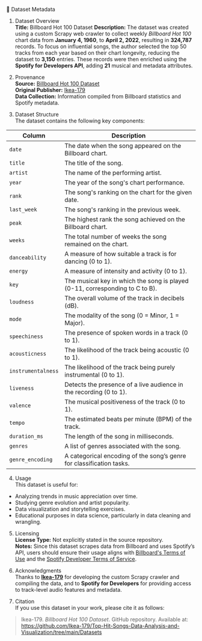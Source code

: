 📄 Dataset Metadata

1. Dataset Overview  
**Title:** Billboard Hot 100 Dataset 
**Description:** The dataset was created using a custom Scrapy web crawler to collect weekly *Billboard Hot 100* chart data from **January 4, 1960**, to **April 2, 2022**, resulting in **324,787** records. To focus on influential songs, the author selected the top 50 tracks from each year based on their chart longevity, reducing the dataset to **3,150** entries. These records were then enriched using the **Spotify for Developers API**, adding **21** musical and metadata attributes. 

2. Provenance  
**Source:** [Billboard Hot 100 Dataset](https://github.com/Ikea-179/Top-Hit-Songs-Data-Analysis-and-Visualization/tree/main/Datasets)  
**Original Publisher:** [Ikea-179](https://github.com/Ikea-179)  
**Data Collection:** Information compiled from Billboard statistics and Spotify metadata.


3. Dataset Structure  
The dataset contains the following key components:

| **Column**       | **Description** |
|-----------------|----------------|
| `date`         | The date when the song appeared on the Billboard chart. |
| `title`        | The title of the song. |
| `artist`       | The name of the performing artist. |
| `year`         | The year of the song's chart performance. |
| `rank`         | The song's ranking on the chart for the given date. |
| `last_week`    | The song's ranking in the previous week. |
| `peak`         | The highest rank the song achieved on the Billboard chart. |
| `weeks`        | The total number of weeks the song remained on the chart. |
| `danceability` | A measure of how suitable a track is for dancing (0 to 1). |
| `energy`       | A measure of intensity and activity (0 to 1). |
| `key`          | The musical key in which the song is played (0-11, corresponding to C to B). |
| `loudness`     | The overall volume of the track in decibels (dB). |
| `mode`         | The modality of the song (0 = Minor, 1 = Major). |
| `speechiness`  | The presence of spoken words in a track (0 to 1). |
| `acousticness` | The likelihood of the track being acoustic (0 to 1). |
| `instrumentalness` | The likelihood of the track being purely instrumental (0 to 1). |
| `liveness`     | Detects the presence of a live audience in the recording (0 to 1). |
| `valence`      | The musical positiveness of the track (0 to 1). |
| `tempo`        | The estimated beats per minute (BPM) of the track. |
| `duration_ms`  | The length of the song in milliseconds. |
| `genres`       | A list of genres associated with the song. |
| `genre_encoding` | A categorical encoding of the song’s genre for classification tasks. |

4. Usage  
This dataset is useful for:
- Analyzing trends in music appreciation over time.
- Studying genre evolution and artist popularity.
- Data visualization and storytelling exercises.
- Educational purposes in data science, particularly in data cleaning and wrangling.

5. Licensing  
**License Type:** Not explicitly stated in the source repository.  
**Notes:** Since this dataset scrapes data from Billboard and uses Spotify’s API, users should ensure their usage aligns with [Billboard's Terms of Use](https://www.billboard.com/terms-of-use/) and the [Spotify Developer Terms of Service](https://developer.spotify.com/terms/).

6. Acknowledgments  
Thanks to **[Ikea-179](https://github.com/Ikea-179)** for developing the custom Scrapy crawler and compiling the data, and to **Spotify for Developers** for providing access to track-level audio features and metadata.

7. Citation  
If you use this dataset in your work, please cite it as follows:  
> Ikea-179. *Billboard Hot 100 Dataset*. GitHub repository. Available at: https://github.com/Ikea-179/Top-Hit-Songs-Data-Analysis-and-Visualization/tree/main/Datasets
